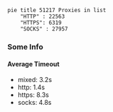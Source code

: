 
```mermaid
pie title 51217 Proxies in list
    "HTTP" : 22563
    "HTTPS": 6319
    "SOCKS" : 27957
```

### Some Info
#### Average Timeout

- mixed: 3.2s
- http: 1.4s
- https: 8.3s
- socks: 4.8s